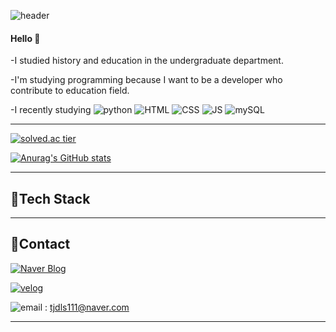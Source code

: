 ![header](https://capsule-render.vercel.app/api?type=rounded&color=gradient&height=100&section=header&text=Seoin&fontSize=70&animation=scaleIn)

#### Hello 👋 
-I studied history and education in the undergraduate department. 


-I'm studying programming because I want to be a developer who contribute to education field.


-I recently studying   ![python](https://img.shields.io/badge/Python-3776AB?style=flat-square&logo=python&logoColor=white)  ![HTML](https://img.shields.io/badge/HTML-E34F26?style=flat-square&logo=HTML5&logoColor=white) ![CSS](https://img.shields.io/badge/CSS-1572B6?style=flat-square&logo=CSS3&logoColor=white)    ![JS](https://img.shields.io/badge/JavaScript-F7DF1E?style=flat-square&logo=JavaScript&logoColor=white)  ![mySQL](https://img.shields.io/badge/MySQL-4479A1?style=flat-square&logo=MySQL&logoColor=white)

***
[![solved.ac tier](http://mazassumnida.wtf/api/generate_badge?boj=tjdls111)](https://solved.ac/tjdls111)
   
[![Anurag's GitHub stats](https://github-readme-stats.vercel.app/api?username=tjdls111)](https://github.com/anuraghazra/github-readme-stats)
***
## 🍊Tech Stack

***
## 🍒Contact
  [![Naver Blog](https://img.shields.io/badge/NaverBlog-03C75A?style=flat-square&logo=naver&logoColor=white&link=https://blog.naver.com/tjdls111)](https://blog.naver.com/tjdls111)
  
  
  [![velog](https://img.shields.io/badge/Velog-15C39A?style=flat-square&&link=https://velog.io/@tjdls111)](https://velog.io/@tjdls111)
  
  
  ![email](https://img.shields.io/badge/NaverEmail-03C75A?style=flat-square&logo=naver&logoColor=white) : tjdls111@naver.com  
***
 
